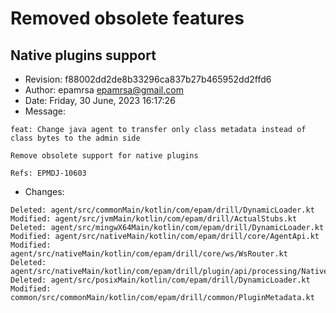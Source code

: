 # Removed obsolete features

## Native plugins support

* Revision: f88002dd2de8b33296ca837b27b465952dd2ffd6
* Author: epamrsa <epamrsa@gmail.com>
* Date: Friday, 30 June, 2023 16:17:26
* Message:
```
feat: Change java agent to transfer only class metadata instead of class bytes to the admin side

Remove obsolete support for native plugins

Refs: EPMDJ-10603
```
* Changes:
```
Deleted: agent/src/commonMain/kotlin/com/epam/drill/DynamicLoader.kt
Modified: agent/src/jvmMain/kotlin/com/epam/drill/ActualStubs.kt
Deleted: agent/src/mingwX64Main/kotlin/com/epam/drill/DynamicLoader.kt
Modified: agent/src/nativeMain/kotlin/com/epam/drill/core/AgentApi.kt
Modified: agent/src/nativeMain/kotlin/com/epam/drill/core/ws/WsRouter.kt
Deleted: agent/src/nativeMain/kotlin/com/epam/drill/plugin/api/processing/NativePart.kt
Deleted: agent/src/posixMain/kotlin/com/epam/drill/DynamicLoader.kt
Modified: common/src/commonMain/kotlin/com/epam/drill/common/PluginMetadata.kt
```
